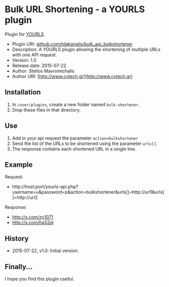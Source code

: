 # Bulk URL Shortening - a YOURLS plugin

Plugin for [YOURLS](http://yourls.org)

* Plugin URI:       [github.com/tdakanalis/bulk_api_bulkshortener](https://github.com/tdakanalis/bulk_api_bulkshortener)
* Description:      A YOURLS plugin allowing the shortening of multiple URLs with one API request.
* Version:          1.0
* Release date:     2015-07-22
* Author:           Stelios Mavromichalis
* Author URI:       [http://www.cytech.gr](http://www.cytech.gr)

## Installation

1. In `/user/plugins`, create a new folder named `bulk-shortener`.
2. Drop these files in that directory.

## Use

1. Add in your api request the parameter `action=bulkshortener`
2. Send the list of the URLs to be shortened using the parameter `urls[]`.
3. The response contains each shortened URL in a single line.

## Example
Request: 
* http://host:port/yourls-api.php?username=u&password=p&action=bulkshortener&urls[]=http://url1&urls[]=http://url2

Response:
* http://s.com/zy1071
* http://s.com/ha52ql

## History

* 2015-07-22, v1.0: Initial version.

## Finally...

I hope you find this plugin useful.
